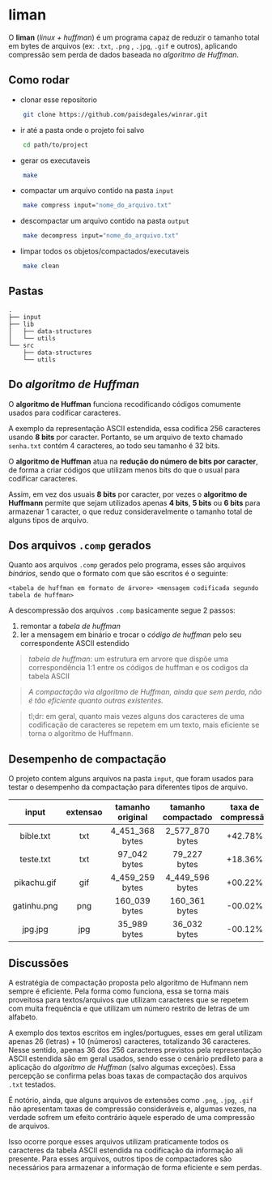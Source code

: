 # liman

O **liman** (*linux + huffman*) é um programa capaz de reduzir o
tamanho total em bytes de arquivos (ex: `.txt`, `.png` , `.jpg`, `.gif`
e outros), aplicando compressão sem perda de dados baseada no *algoritmo de Huffman*.

## Como rodar

* clonar esse repositorio
```bash
    git clone https://github.com/paisdegales/winrar.git
```

* ir até a pasta onde o projeto foi salvo
```bash
    cd path/to/project
```

* gerar os executaveis
```bash
    make
```

* compactar um arquivo contido na pasta `input`
```bash
    make compress input="nome_do_arquivo.txt"
```

* descompactar um arquivo contido na pasta `output`
```bash
    make decompress input="nome_do_arquivo.txt"
```

* limpar todos os objetos/compactados/executaveis
```bash
    make clean
```

## Pastas

```
.
├── input
├── lib
│   ├── data-structures
│   └── utils
└── src
    ├── data-structures
    └── utils
```

## Do *algoritmo de Huffman*

O **algoritmo de Huffman** funciona recodificando códigos comumente usados para
codificar caracteres.

A exemplo da representação ASCII estendida, essa codifica 256 caracteres usando
**8 bits** por caracter. Portanto, se um arquivo de texto chamado `senha.txt`
contém 4 caracteres, ao todo seu tamanho é 32 bits.

O **algoritmo de Huffman** atua na **redução do número de bits por caracter**,
de forma a criar códigos que utilizam menos bits do que o usual para codificar
caracteres.

Assim, em vez dos usuais **8 bits** por caracter, por vezes o **algoritmo de
Huffmann** permite que sejam utilizados apenas **4 bits**, **5 bits** ou **6
bits** para armazenar 1 caracter, o que reduz consideravelmente o tamanho total
de alguns tipos de arquivo.

## Dos arquivos `.comp` gerados

Quanto aos arquivos `.comp` gerados pelo programa, esses são arquivos
*binários*, sendo que o formato com que são escritos é o seguinte:

`<tabela de huffman em formato de árvore> <mensagem
codificada segundo tabela de huffman>`

A descompressão dos arquivos `.comp` basicamente segue 2 passos:
1. remontar a *tabela de huffman*
2. ler a mensagem em binário e trocar o *código de huffman* pelo seu
   correspondente ASCII estendido

> *tabela de huffman*: um estrutura em arvore que dispõe uma correspondência
> 1:1 entre os códigos de huffman e os codigos da tabela ASCII

> *A compactação via *algoritmo de Huffman*, ainda que sem perda, não é tão
eficiente quanto outras existentes.*

> tl;dr: em geral, quanto mais vezes alguns dos caracteres de uma codificação
> de caracteres se repetem em um texto, mais eficiente se torna o algoritmo de
> Huffmann.

## Desempenho de compactação

O projeto contem alguns arquivos na pasta `input`, que foram usados para testar
o desempenho da compactação para diferentes tipos de arquivo.

  input     | extensao | tamanho original  |  tamanho compactado  | taxa de compressão  |
:------:    | :------: |:----------------: | :------------------: | :----------------:  | 
bible.txt   |   txt    |  4_451_368 bytes  |    2_577_870 bytes   |       +42.78%       |
teste.txt   |   txt    |  97_042 bytes     |    79_227 bytes      |       +18.36%       |
pikachu.gif |   gif    |  4_459_259 bytes  |    4_449_596 bytes   |       +00.22%       |
gatinhu.png |   png    |  160_039 bytes    |    160_361 bytes     |       -00.02%       |
jpg.jpg     |   jpg    |  35_989 bytes     |    36_032 bytes      |       -00.12%       |

## Discussões

A estratégia de compactação proposta pelo algoritmo de Hufmann nem sempre é
eficiente.  Pela forma como funciona, essa se torna mais proveitosa para
textos/arquivos que utilizam caracteres que se repetem com muita frequência e
que utilizam um número restrito de letras de um alfabeto.

A exemplo dos textos escritos em ingles/portugues, esses em geral utilizam
apenas 26 (letras) + 10 (números) caracteres, totalizando 36 caracteres. Nesse
sentido, apenas 36 dos 256 caracteres previstos pela representação ASCII
estendida são em geral usados, sendo esse o cenário predileto para a aplicação
do *algoritmo de Huffman* (salvo algumas exceções). Essa percepção se confirma
pelas boas taxas de compactação dos arquivos `.txt` testados.

É notório, ainda, que alguns arquivos de extensões como `.png`, `.jpg`, `.gif`
não apresentam taxas de compressão consideráveis e, algumas vezes, na verdade
sofrem um efeito contrário àquele esperado de uma compressão de arquivos.

Isso ocorre porque esses arquivos utilizam praticamente todos os caracteres da
tabela ASCII estendida na codificação da informação ali presente. Para
esses arquivos, outros tipos de compactadores são necessários para armazenar a
informação de forma eficiente e sem perdas.
